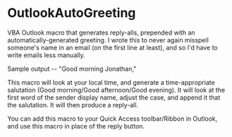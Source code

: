 # OutlookAutoGreeting
VBA Outlook macro that generates reply-alls, prepended with an automatically-generated greeting. I wrote this to never again misspell someone's name in an email (on the first line at least), and so I'd have to write emails less manually.

Sample output -- "Good morning Jonathan,"

This macro will look at your local time, and generate a time-appropriate salutation (Good morning/Good afternoon/Good evening). It will look at the first word of the sender display name, adjust the case, and append it that the salutation. It will then produce a reply-all.

You can add this macro to your Quick Access toolbar/Ribbon in Outlook, and use this macro in place of the reply button. 
